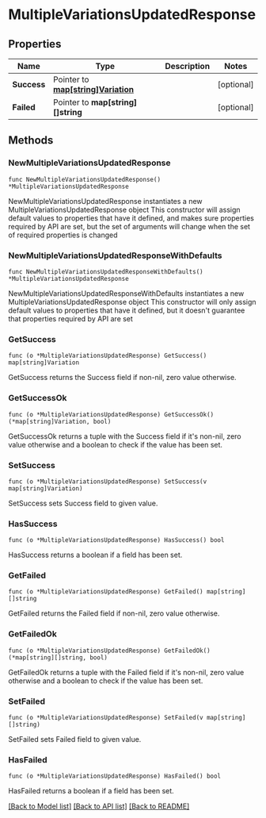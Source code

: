 # MultipleVariationsUpdatedResponse

## Properties

Name | Type | Description | Notes
------------ | ------------- | ------------- | -------------
**Success** | Pointer to [**map[string]Variation**](Variation.md) |  | [optional] 
**Failed** | Pointer to **map[string][]string** |  | [optional] 

## Methods

### NewMultipleVariationsUpdatedResponse

`func NewMultipleVariationsUpdatedResponse() *MultipleVariationsUpdatedResponse`

NewMultipleVariationsUpdatedResponse instantiates a new MultipleVariationsUpdatedResponse object
This constructor will assign default values to properties that have it defined,
and makes sure properties required by API are set, but the set of arguments
will change when the set of required properties is changed

### NewMultipleVariationsUpdatedResponseWithDefaults

`func NewMultipleVariationsUpdatedResponseWithDefaults() *MultipleVariationsUpdatedResponse`

NewMultipleVariationsUpdatedResponseWithDefaults instantiates a new MultipleVariationsUpdatedResponse object
This constructor will only assign default values to properties that have it defined,
but it doesn't guarantee that properties required by API are set

### GetSuccess

`func (o *MultipleVariationsUpdatedResponse) GetSuccess() map[string]Variation`

GetSuccess returns the Success field if non-nil, zero value otherwise.

### GetSuccessOk

`func (o *MultipleVariationsUpdatedResponse) GetSuccessOk() (*map[string]Variation, bool)`

GetSuccessOk returns a tuple with the Success field if it's non-nil, zero value otherwise
and a boolean to check if the value has been set.

### SetSuccess

`func (o *MultipleVariationsUpdatedResponse) SetSuccess(v map[string]Variation)`

SetSuccess sets Success field to given value.

### HasSuccess

`func (o *MultipleVariationsUpdatedResponse) HasSuccess() bool`

HasSuccess returns a boolean if a field has been set.

### GetFailed

`func (o *MultipleVariationsUpdatedResponse) GetFailed() map[string][]string`

GetFailed returns the Failed field if non-nil, zero value otherwise.

### GetFailedOk

`func (o *MultipleVariationsUpdatedResponse) GetFailedOk() (*map[string][]string, bool)`

GetFailedOk returns a tuple with the Failed field if it's non-nil, zero value otherwise
and a boolean to check if the value has been set.

### SetFailed

`func (o *MultipleVariationsUpdatedResponse) SetFailed(v map[string][]string)`

SetFailed sets Failed field to given value.

### HasFailed

`func (o *MultipleVariationsUpdatedResponse) HasFailed() bool`

HasFailed returns a boolean if a field has been set.


[[Back to Model list]](../README.md#documentation-for-models) [[Back to API list]](../README.md#documentation-for-api-endpoints) [[Back to README]](../README.md)


